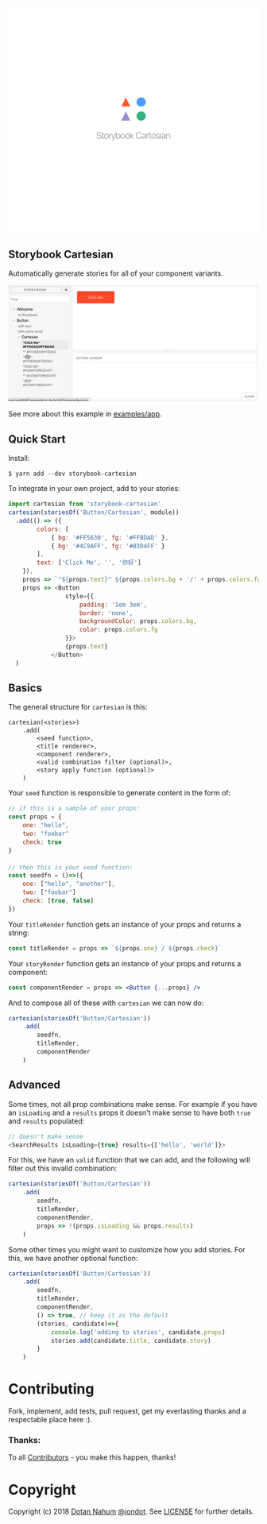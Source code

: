 ![](media/cover.png)

## Storybook Cartesian

Automatically generate stories for all of your component variants.

![](media/demo.gif)

See more about this example in [examples/app](examples/app).


## Quick Start

Install:

```
$ yarn add --dev storybook-cartesian
```


To integrate in your own project, add to your stories:

```javascript
import cartesian from 'storybook-cartesian'
cartesian(storiesOf('Button/Cartesian', module))
  .add(() => ({
        colors: [
            { bg: '#FF5630', fg: '#FFBDAD' }, 
            { bg: '#4C9AFF', fg: '#B3D4FF' }
        ],
        text: ['Click Me', '', '你好']
    }),
    props => `"${props.text}" ${props.colors.bg + '/' + props.colors.fg}`,
    props => <Button 
                style={{ 
                    padding: '1em 3em', 
                    border: 'none', 
                    backgroundColor: props.colors.bg, 
                    color: props.colors.fg 
                }}>
                {props.text}
            </Button>
  )
```

## Basics

The general structure for `cartesian` is this:

```javscript
cartesian(<stories>)
    .add(
        <seed function>,
        <title renderer>,
        <component renderer>,
        <valid combination filter (optional)>,
        <story apply function (optional)>
    )
```

Your `seed` function is responsible to generate content in the form of:

```javascript
// if this is a sample of your props:
const props = {
    one: "hello",
    two: "foobar"
    check: true
}

// then this is your seed function:
const seedfn = ()=>({
    one: ["hello", "another"],
    two: ["foobar"]
    check: [true, false]
})
```

Your `titleRender` function gets an instance of your props and returns a string:

```javascript
const titleRender = props => `${props.one} / ${props.check}`
```

Your `storyRender` function gets an instance of your props and returns a component:

```jsx
const componentRender = props => <Button {...props} />
```

And to compose all of these with `cartesian` we can now do:

```javascript
cartesian(storiesOf('Button/Cartesian'))
    .add(
        seedfn,
        titleRender,
        componentRender
    )
```


## Advanced

Some times, not all prop combinations make sense. For example if you have an `isLoading` and a `results` props it doesn't make
sense to have both `true` and `results` populated:

```javascript
// doesn't make sense
<SearchResults isLoading={true} results={['hello', 'world']}>
```

For this, we have an `valid` function that we can add, and the following will filter out this invalid combination:

```javascript
cartesian(storiesOf('Button/Cartesian'))
    .add(
        seedfn,
        titleRender,
        componentRender,
        props => !(props.isLoading && props.results)
    )
```

Some other times you might want to customize how you add stories. For this, we have another optional function:

```javascript
cartesian(storiesOf('Button/Cartesian'))
    .add(
        seedfn,
        titleRender,
        componentRender,
        () => true, // keep it as the default
        (stories, candidate)=>{
            console.log('adding to stories', candidate.props)
            stories.add(candidate.title, candidate.story)
        }
    )
```

# Contributing

Fork, implement, add tests, pull request, get my everlasting thanks and a respectable place here :).

### Thanks:

To all [Contributors](https://github.com/jondot/storybook-cartesian/graphs/contributors) - you make this happen, thanks!

# Copyright

Copyright (c) 2018 [Dotan Nahum](http://gplus.to/dotan) [@jondot](http://twitter.com/jondot). See [LICENSE](LICENSE.txt) for further details.
